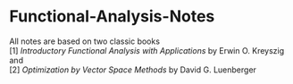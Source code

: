 # Functional-Analysis-Notes

All notes are based on two classic books  
[1] *Introductory Functional Analysis with Applications* by Erwin O. Kreyszig and   
[2] *Optimization by Vector Space Methods* by David G. Luenberger
